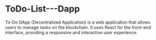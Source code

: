# ToDo-List---Dapp
To-Do DApp (Decentralized Application) is a web application that allows users to manage tasks on the blockchain. It uses React for the front-end interface, providing a responsive and interactive user experience.
